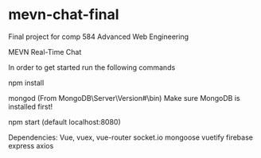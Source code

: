 # mevn-chat-final

Final project for comp 584 Advanced Web Engineering

MEVN Real-Time Chat

In order to get started run the following commands

npm install

mongod (From MongoDB\Server\Version#\bin) Make sure MongoDB is installed first!

npm start (default localhost:8080)

Dependencies:
Vue, vuex, vue-router
socket.io
mongoose
vuetify
firebase
express
axios
